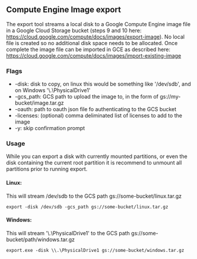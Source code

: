 ## Compute Engine Image export

The export tool streams a local disk to a Google Compute Engine image file in
a Google Cloud Storage bucket (steps 9 and 10 here:
https://cloud.google.com/compute/docs/images/export-image). No local file is
created so no additional disk space needs to be allocated. Once complete the
image file can be imported in GCE as described here:
https://cloud.google.com/compute/docs/images/import-existing-image

### Flags

+ -disk: disk to copy, on linux this would be something like '/dev/sdb', and on
Windows '\\.\PhysicalDrive1'
+ -gcs_path: GCS path to upload the image to, in the form of gs://my-bucket/image.tar.gz
+ -oauth: path to oauth json file fo authenticating to the GCS bucket
+ -licenses: (optional) comma deliminated list of licenses to add to the image
+ -y: skip confirmation prompt

### Usage

While you can export a disk with currently mounted partitions, or even the disk
containing the current root partition it is recommend to unmount all partitions
prior to running export.

#### Linux:

This will stream /dev/sdb to the GCS path gs://some-bucket/linux.tar.gz

```
export -disk /dev/sdb -gcs_path gs://some-bucket/linux.tar.gz
```

#### Windows:

This will stream '\\.\PhysicalDrive1' to the GCS path
gs://some-bucket/path/windows.tar.gz

```
export.exe -disk \\.\PhysicalDrive1 gs://some-bucket/windows.tar.gz
```

